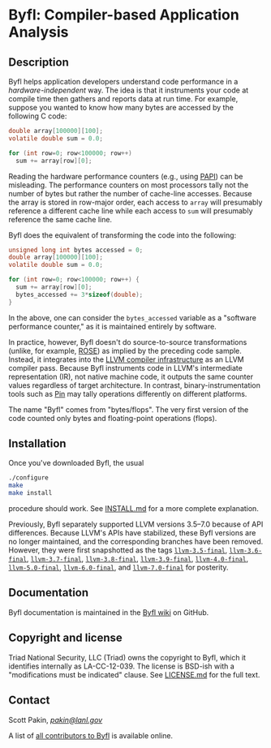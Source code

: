 Byfl: Compiler-based Application Analysis
=========================================

Description
-----------

Byfl helps application developers understand code performance in a _hardware-independent_ way.  The idea is that it instruments your code at compile time then gathers and reports data at run time.  For example, suppose you wanted to know how many bytes are accessed by the following C code:
```C
double array[100000][100];
volatile double sum = 0.0;

for (int row=0; row<100000; row++)
  sum += array[row][0];
```

Reading the hardware performance counters (e.g., using [PAPI](http://icl.cs.utk.edu/papi/)) can be misleading.  The performance counters on most processors tally not the number of bytes but rather the number of cache-line accesses.  Because the array is stored in row-major order, each access to `array` will presumably reference a different cache line while each access to `sum` will presumably reference the same cache line.

Byfl does the equivalent of transforming the code into the following:
```C
unsigned long int bytes accessed = 0;
double array[100000][100];
volatile double sum = 0.0;

for (int row=0; row<100000; row++) {
  sum += array[row][0];
  bytes_accessed += 3*sizeof(double);
}
```

In the above, one can consider the `bytes_accessed` variable as a "software performance counter," as it is maintained entirely by software.

In practice, however, Byfl doesn't do source-to-source transformations (unlike, for example, [ROSE](http://www.rosecompiler.org/)) as implied by the preceding code sample.  Instead, it integrates into the [LLVM compiler infrastructure](http://www.llvm.org/) as an LLVM compiler pass.  Because Byfl instruments code in LLVM's intermediate representation (IR), not native machine code, it outputs the same counter values regardless of target architecture.  In contrast, binary-instrumentation tools such as [Pin](https://software.intel.com/en-us/articles/pin-a-dynamic-binary-instrumentation-tool) may tally operations differently on different platforms.

The name "Byfl" comes from "bytes/flops".  The very first version of the code counted only bytes and floating-point operations (flops).

Installation
------------

Once you've downloaded Byfl, the usual
```bash
./configure
make
make install
```
procedure should work.  See [INSTALL.md](https://github.com/lanl/Byfl/blob/master/INSTALL.md) for a more complete explanation.

Previously, Byfl separately supported LLVM versions 3.5–7.0 because of API differences.  Because LLVM's APIs have stabilized, these Byfl versions are no longer maintained, and the corresponding branches have been removed.  However, they were first snapshotted as the tags [`llvm-3.5-final`](https://github.com/lanl/Byfl/tree/llvm-3.5-final), [`llvm-3.6-final`](https://github.com/lanl/Byfl/tree/llvm-3.6-final), [`llvm-3.7-final`](https://github.com/lanl/Byfl/tree/llvm-3.7-final), [`llvm-3.8-final`](https://github.com/lanl/Byfl/tree/llvm-3.8-final), [`llvm-3.9-final`](https://github.com/lanl/Byfl/tree/llvm-3.9-final), [`llvm-4.0-final`](https://github.com/lanl/Byfl/tree/llvm-4.0-final), [`llvm-5.0-final`](https://github.com/lanl/Byfl/tree/llvm-5.0-final), [`llvm-6.0-final`](https://github.com/lanl/Byfl/tree/llvm-6.0-final), and [`llvm-7.0-final`](https://github.com/lanl/Byfl/tree/llvm-7.0-final) for posterity.

Documentation
-------------

Byfl documentation is maintained in the [Byfl wiki](https://github.com/lanl/Byfl/wiki) on GitHub.

Copyright and license
---------------------

Triad National Security, LLC (Triad) owns the copyright to Byfl, which it identifies internally as LA-CC-12-039.  The license is BSD-ish with a "modifications must be indicated" clause.  See [LICENSE.md](https://github.com/lanl/Byfl/blob/master/LICENSE.md) for the full text.

Contact
-------

Scott Pakin, [_pakin@lanl.gov_](mailto:pakin@lanl.gov)

A list of [all contributors to Byfl](https://github.com/lanl/Byfl/wiki/contributors) is available online.
